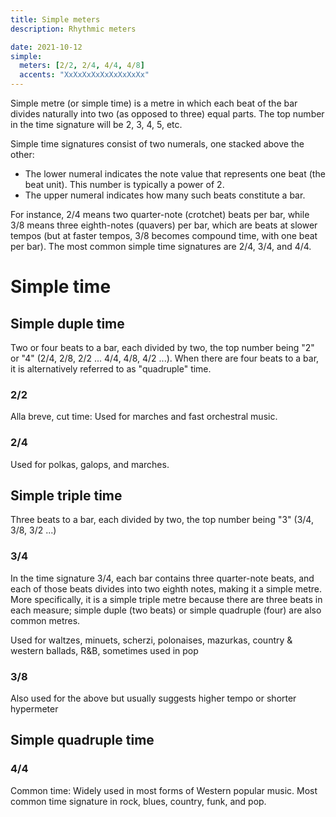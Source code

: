 ```yaml
---
title: Simple meters
description: Rhythmic meters

date: 2021-10-12
simple:
  meters: [2/2, 2/4, 4/4, 4/8]
  accents: "XxXxXxXxXxXxXxXxXx"
---
```


<beat-bars v-bind="$frontmatter.simple" />

Simple metre (or simple time) is a metre in which each beat of the bar divides naturally into two (as opposed to three) equal parts. The top number in the time signature will be 2, 3, 4, 5, etc.

Simple time signatures consist of two numerals, one stacked above the other:

- The lower numeral indicates the note value that represents one beat (the beat unit). This number is typically a power of 2.
- The upper numeral indicates how many such beats constitute a bar.

For instance, 2/4 means two quarter-note (crotchet) beats per bar, while 3/8 means three eighth-notes (quavers) per bar, which are beats at slower tempos (but at faster tempos, 3/8 becomes compound time, with one beat per bar). The most common simple time signatures are 2/4, 3/4, and 4/4.

# Simple time

## Simple duple time

Two or four beats to a bar, each divided by two, the top number being "2" or "4" (2/4, 2/8, 2/2 ... 4/4, 4/8, 4/2 ...). When there are four beats to a bar, it is alternatively referred to as "quadruple" time.

### 2/2

Alla breve, cut time: Used for marches and fast orchestral music.

### 2/4

Used for polkas, galops, and marches.

## Simple triple time

Three beats to a bar, each divided by two, the top number being "3" (3/4, 3/8, 3/2 ...)

### 3/4

In the time signature 3/4, each bar contains three quarter-note beats, and each of those beats divides into two eighth notes, making it a simple metre. More specifically, it is a simple triple metre because there are three beats in each measure; simple duple (two beats) or simple quadruple (four) are also common metres.

Used for waltzes, minuets, scherzi, polonaises, mazurkas, country & western ballads, R&B, sometimes used in pop

### 3/8

Also used for the above but usually suggests higher tempo or shorter hypermeter

## Simple quadruple time

### 4/4

Common time: Widely used in most forms of Western popular music. Most common time signature in rock, blues, country, funk, and pop.
